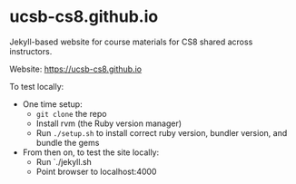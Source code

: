 # ucsb-cs8.github.io


Jekyll-based website for course materials for CS8 shared across instructors.

Website: https://ucsb-cs8.github.io

To test locally:
* One time setup:
    * `git clone` the repo
    * Install rvm (the Ruby version manager)
    * Run `./setup.sh` to install correct ruby version, bundler version, and bundle the gems
* From then on, to test the site locally:
    * Run `./jekyll.sh
    * Point browser to localhost:4000



